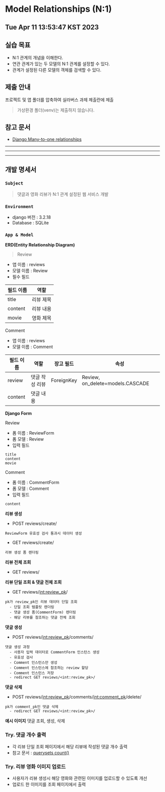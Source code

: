 # Model Relationships (N:1)
Tue Apr 11 13:53:47 KST 2023
--- 
## 실습 목표
- N:1 관계의 개념을 이해한다.
- 연관 관계가 있는 두 모델의 N:1 관계를 설정할 수 있다.
- 관계가 설정된 다른 모델의 객체를 검색할 수 있다.

## 제출 안내
프로젝트 및 앱 폴더를 압축하여 실라버스 과제 제출란에 제출
> 가상환경 폴더(venv)는 제출하지 않습니다.


## 참고 문서
- [Django Many-to-one relationships](https://docs.djangoproject.com/en/3.2/topics/db/examples/many_to_one/) 

---
--- 
--- 

## 개발 명세서
 
### ```Subject```
> 댓글과 영화 리뷰가 N:1 관계 설정된 웹 서비스 개발

### ```Environment```
- django 버전 : 3.2.18
- Database : SQLite

### ```App & Model```

**ERD(Entity Relationship Diagram)**

>Review
- 앱 이름 : reviews
- 모델 이름 : Review
- 필수 필드

| 필드 이름 | 역할 |
|---|---|
| title | 리뷰 제목 |
| content | 리뷰 내용 |
| movie | 영화 제목 |

Comment
- 앱 이름 : reviews
- 모델 이름 : Comment

| 필드 이름 | 역할 | 장고 필드 | 속성 |
|---|---|---|---|
| review | 댓글 작성 리뷰 | ForeignKey | Review, on_delete=models.CASCADE |
| content | 댓글 내용 |  |  |


**Django Form**

Review
- 폼 이름 : ReviewForm
- 폼 모델 : Review
- 입력 필드
```
title
content
movie
```

Comment
- 폼 이름 : CommentForm
- 폼 모델 : Comment
- 입력 필드
```
content
```


**리뷰 생성**
- POST reviews/create/
```
ReviewForm 유효성 검사 통과시 데이터 생성
```
- GET reviews/create/
```
리뷰 생성 폼 렌더링
```


**리뷰 전체 조회**
- GET reviews/


**리뷰 단일 조회 & 댓글 전체 조회**
- GET reviews/<int:review_pk>/
```
pk가 review_pk인 리뷰 데이터 단일 조회
  - 단일 조회 템플릿 렌더링
  - 댓글 생성 폼(CommentForm) 렌더링
  - 해당 리뷰를 참조하는 댓글 전체 조회
```
    
    
**댓글 생성**
- POST reviews/<int:review_pk>/comments/
```
댓글 생성 과정
  - 사용자 입력 데이터로 CommentForm 인스턴스 생성
  - 유효성 검사
  - Comment 인스턴스만 생성
  - Comment 인스턴스에 참조하는 review 할당
  - Comment 인스턴스 저장
  - redirect GET reviews/<int:review_pk>/
```
    
    
**댓글 삭제**
- POST reviews/<int:review_pk>/comments/<int:comment_pk>/delete/
```
pk가 comment_pk인 댓글 삭제
  - redirect GET reviews/<int:review_pk>/
```

**예시 이미지**
댓글 조회, 생성, 삭제



### Try. 댓글 개수 출력
- 각 리뷰 단일 조회 페이지에서 해당 리뷰에 작성된 댓글 개수 출력
- 참고 문서 : [querysets count()](https://docs.djangoproject.com/en/3.2/ref/models/querysets/#count)

### Try. 리뷰 영화 이미지 업로드
- 사용자가 리뷰 생성시 해당 영화와 관련된 이미지를 업로드할 수 있도록 개선
- 업로드 한 이미지를 조회 페이지에서 출력